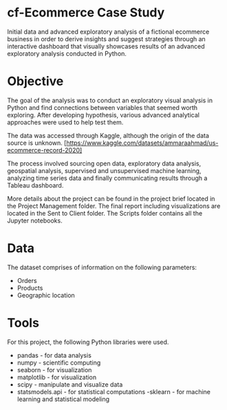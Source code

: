 # cf-Ecommerce Case Study
Initial data and advanced exploratory analysis of a fictional ecommerce business in order to derive insights and suggest strategies through an interactive dashboard that visually showcases results of an advanced exploratory analysis conducted in Python.

# Objective
The goal of the analysis was to conduct an exploratory visual analysis in Python and find connections between variables that seemed worth exploring. After developing hypothesis, various advanced analytical approaches were used to help test them.

The data was accessed through Kaggle, although the origin of the data source is unknown. 
[https://www.kaggle.com/datasets/ammaraahmad/us-ecommerce-record-2020]

The process involved sourcing open data, exploratory data analysis, geospatial analysis, supervised and unsupervised machine learning, analyzing time series data and finally communicating results through a Tableau dashboard.

More details about the project can be found in the project brief located in the Project Management folder.
The final report including visualizations are located in the Sent to Client folder.
The Scripts folder contains all the Jupyter notebooks.

# Data
The dataset comprises of information on the following parameters:
  - Orders
  - Products
  - Geographic location

# Tools
For this project, the following Python libraries were used.
  - pandas - for data analysis
  - numpy - scientific computing
  - seaborn - for visualization
  - matplotlib - for visualization
  - scipy - manipulate and visualize data
  - statsmodels.api - for statistical computations
  -sklearn - for machine learning and statistical modeling
